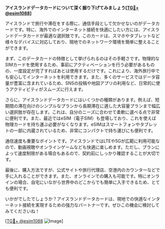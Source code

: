 **アイスランドデータカードについて深く掘り下げてみましょう[[TG💪+ @esim1088](https://t.me/s/esim1088)]**

アイスランドで旅行や滞在をする際に、通信手段として欠かせないのがデータカードです。特に、海外でのインターネット接続を快適にしたい方には、アイスランドデータカードが最適な選択肢です。このカードは、スマホやタブレットなど様々なデバイスに対応しており、現地でのネットワーク環境を簡単に整えることができます。

まず、このデータカードの特徴として挙げられるのはその手軽さです。物理的なSIMカードを使用するため、事前にアクティベーションを行う必要があるものの、一度設定が完了すればあとは使用するだけです。これにより、海外旅行中でも安心してインターネットを利用できます。また、多くのサービスではデータ容量が豊富に含まれているため、SNSの投稿や地図アプリの利用など、日常的に使うアクティビティがスムーズに行えます。

さらに、アイスランドデータカードにはいくつかの種類があります。例えば、短期間の滞在向けのシンプルなプランから長期滞在に適した大容量プランまで幅広い選択肢が存在します。これは、自分のニーズに合わせて柔軟に選べる点で非常に便利です。また、最近ではeSIM（電子SIM）も登場しており、これを使えば物理カードを持ち運ぶ必要がなくなります。eSIMはスマートフォンやタブレットの一部に内蔵されているため、非常にコンパクトで持ち運びにも便利です。

通信速度も重要なポイントです。アイスランドではLTEや5Gが広範に利用可能なので、動画視聴やオンラインゲームなども快適に楽しめます。ただし、プランによって速度制限がある場合もあるので、契約前にしっかり確認することが大切です。

最後に、購入方法ですが、公式サイトや旅行代理店、空港内のカウンターなどで手に入れることができます。また、オンラインでの購入も可能です。特にオンラインの場合、自宅にいながら世界中のどこからでも簡単に入手できるため、とても便利です。

いかがでしたでしょうか？アイスランドデータカードは、現地での快適なインターネット接続を実現するための強力なパートナーです。ぜひこの機会に検討してみてくださいね！

[[TG💪+ @esim1088](https://t.me/s/esim1088) ![Image](https://i.postimg.cc/Y0z9fWf4/image.png)]